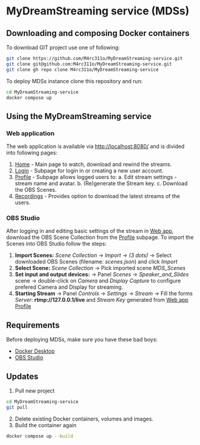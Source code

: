 # MyDreamStreaming service (MDSs)
## Downloading and composing Docker containers 
To download GIT project use one of following:
```sh
git clone https://github.com/M4rc311o/MyDreamStreaming-service.git
git clone git@github.com:M4rc311o/MyDreamStreaming-service.git
git clone gh repo clone M4rc311o/MyDreamStreaming-service
```
To deploy MDSs instance clone this repository and run:
```sh
cd MyDreamStreaming-service
docker compose up
```
## Using the MyDreamStreaming service
### Web application
The web application is available via [http://localhost:8080/](http://localhost:8080/) and is divided into following pages:
1. [Home](http://localhost:8080/home) - Main page to watch, download and rewind the streams.
2. [Login](http://localhost:8080/login) - Subpage for login in or creating a new user account.
3. [Profile](http://localhost:8080/profile) - Subpage allows logged users to:
      a. Edit stream settings - stream name and avatar.
      b. (Re)generate the Stream key.
      c. Download the OBS Scenes. 
5. [Recordings](http://localhost:8080/rec) - Provides option to download the latest streams of the users.

### OBS Studio
After logging in and editing basic settings of the stream in [Web app](#Web-application), download the OBS Scene Collection from the [Profile](http://localhost:8080/profile) subpage.
To import the Scenes into OBS Studio follow the steps:
1) **Import Scenes:** *Scene Collection* -> *Import* -> *(3 dots)* -> Select downloaded OBS Scenes (filename: *scenes.json*) and click *Import*
2) **Select Scene:** *Scene Collection* -> Pick imported scene *MDS_Scenes*
3) **Set input and output devices:** -> Panel *Scenes* -> *Speaker_and_Slides* scene -> double-click on *Camera* and *Display Capture* to configure prefered Camera and Display for streaming.
4) **Starting Stream** -> Panel *Controls* -> *Settings* -> *Stream* -> Fill the forms *Server*: **rtmp://127.0.0.1/live** and *Stream Key* generated from [Web app Profile](http://localhost:8080/profile) 
 
## Requirements
Before deploying MDSs, make sure you have these bad boys:
- [Docker Desktop](https://www.docker.com/products/docker-desktop/)
- [OBS Studio](https://obsproject.com/download)

## Updates
1. Pull new project
```sh
cd MyDreamStreaming-service
git pull 
```
2. Delete existing Docker containers, volumes and images.
3. Build the container again
```sh
docker compose up --build
```
